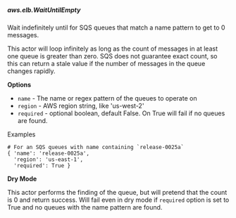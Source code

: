 ##### aws.elb.WaitUntilEmpty

Wait indefinitely until for SQS queues that match a name pattern to get to 0
messages.

This actor will loop infinitely as long as the count of messages in at least
one queue is greater than zero. SQS does not guarantee exact count, so this can
return a stale value if the number of messages in the queue changes rapidly.


**Options**

  * `name` - The name or regex pattern of the queues to operate on
  * `region` - AWS region string, like 'us-west-2'
  * `required` - optional boolean, default False. On True will fail if no
                 queues are found.

Examples

    # For an SQS queues with name containing `release-0025a`
    { 'name': 'release-0025a',
      'region': 'us-east-1',
      'required': True }


**Dry Mode**

This actor performs the finding of the queue, but will pretend that the count
is 0 and return success. Will fail even in dry mode if `required` option is set
to True and no queues with the name pattern are found.
